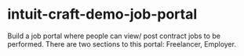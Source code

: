 # intuit-craft-demo-job-portal
Build a job portal where people can view/ post contract jobs to be performed. There are two sections to this portal: Freelancer, Employer.
